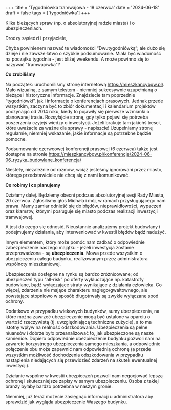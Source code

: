 +++
title = 'Tygodniówka tramwajowa - 18 czerwca'
date = '2024-06-18'
draft = false
tags = ['tygodniówka']
+++

Kilka bieżących spraw (np. o absolutoryjnej radzie miasta) i o ubezpieczeniach.

<!--more-->

Drodzy sąsiedzi i przyjaciele,

Chyba powinienem nazwać te wiadomości “Dwutygodniówką”; ale dużo się dzieje i nie zawsze łatwo o szybkie podsumowanie. Miała być wiadomość na początku tygodnia - jest bliżej weekendu. A może powinno się to nazywać "tramwajówka"?

**Co zrobiliśmy** 

Na początek: uruchomiliśmy stronę internetową https://mieszkancybgw.pl/. Mało wizualną, z samym tekstem - niemniej sukcesywnie uzupełnianą o bieżące i historyczne informacje. Znajdziecie tam poprzednie “tygodniówki”, jak i informacje o konferencjach prasowych. Jednak przede wszystkim, zaczyna być to zbiór dokumentacji i kalendarium projektów poczynając od 2014 roku, kiedy to pojawiły się pierwsze wzmianki o planowanej trasie. Rozsyłajcie stronę, gdy tylko pojawi się potrzeba poszerzenia czyjejś wiedzy o inwestycji. Jeżeli brakuje tam jakichś treści, które uważacie za ważne dla sprawy - napiszcie! Uzupełniamy stronę regularnie, niemniej wskazanie, jakie informacje są potrzebne będzie pomocne.

Podsumowanie czerwcowej konferencji prasowej (6 czerwca) także jest dostępne na stronie https://mieszkancybgw.pl/konferencje/2024-06-06_ryzyka_budowlane_konferencja/

Niestety, niezależnie od rozmów, wciąż jesteśmy ignorowani przez miasto, którego przedstawiciele nie chcą się z nami komunikować.

**Co robimy i co planujemy**

Działamy dalej. Będziemy obecni podczas absolutoryjnej sesji Rady Miasta, 20 czerwca. Zgłosiliśmy głos Michała i mój, w ramach przysługującego nam prawa. Mamy zamiar odnieść się do błędów, nieprawidłowości, wypaczeń oraz kłamstw, którymi posługuje się miasto podczas realizacji inwestycji tramwajowej. 

A jest do czego się odnosić. Nieustannie analizujemy projekt budowlany i podejmujemy działania, aby interweniować w kwestii błędów bądź nadużyć. 

Innym elementem, który może pomóc nam zadbać o odpowiednie zabezpieczenie naszego majątku - jeżeli inwestycja zostanie przeprowadzona -  są **ubezpieczenia**. Mowa przede wszystkim o ubezpieczeniu całego budynku, realizowanym przez administratora wspólnoty mieszkaniowej. 

Ubezpieczenia dostępne na rynku są bardzo zróżnicowane; od ubezpieczeń typu “all-risk” po oferty wykluczające np. katastrofy budowlane, bądź wyłączające straty wynikające z działania człowieka. Co więcej, zdarzenia nie mające charakteru nagłego/gwałtownego, ale powstające stopniowo w sposób długotrwały są zwykle wyłączane spod ochrony.

Dodatkowo w przypadku wiekowych budynków, sumy ubezpieczenia, na które można zawrzeć ubezpieczenie mogą być ustalone w oparciu o wartość rzeczywistą (tj. uwzględniającą techniczne zużycie), a to ma istotny wpływ na realność odszkodowania.
Ubezpieczenia są pełne niuansów i dobrze było przeanalizować to, jak ubezpieczone są nasze kamienice. Dopiero odpowiednie ubezpieczenie budynku pozwoli nam na zawarcie korzystnego ubezpieczenia samego mieszkania, a odpowiednie połączenie obu może zapewnić nam odpowiednią ochronę (a przede wszystkim możliwość dochodzenia odszkodowania w przypadku nastąpienia niedających się przewidzieć zdarzeń na skutek ewentualnej inwestycji). 

Działanie wspólne w kwestii ubezpieczeń pozwoli nam negocjować lepszą ochronę i skuteczniejsze zapisy w samym ubezpieczeniu. Osoba z takiej branży byłaby bardzo potrzebna w naszym gronie. 

Niemniej, już teraz możecie zasięgnąć informacji u administratora aby sprawdzić jak wygląda ubezpieczenie Waszego budynku. 
